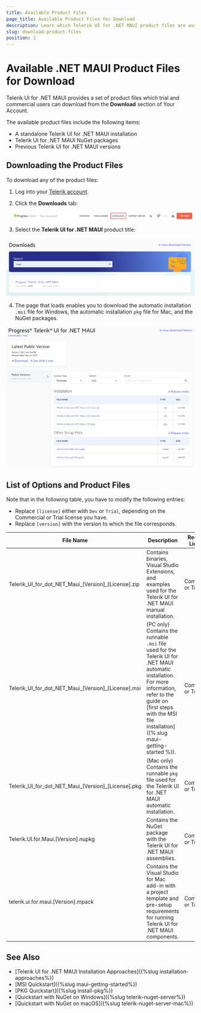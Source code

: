 ```yaml
---
title: Available Product Files
page_title: Available Product Files for Download
description: Learn which Telerik UI for .NET MAUI product files are available and how to download the assemblies, examples, and more.
slug: download-product-files
position: 1
---
```


# Available .NET MAUI Product Files for Download

Telerik UI for .NET MAUI provides a set of product files which trial and commercial users can download from the **Download** section of Your Account.

The available product files include the following items:

* A standalone Telerik UI for .NET MAUI installation
* Telerik UI for .NET MAUI NuGet packages
* Previous Telerik UI for .NET MAUI versions

## Downloading the Product Files

To download any of the product files:

1. Log into your [Telerik account](https://www.telerik.com/account/).

2. Click the __Downloads__ tab:

 ![.NET MAUI Download tab in Your Account](images/download_product_files_1.png)

3. Select the __Telerik UI for .NET MAUI__ product title:

 ![Telerik .NET MAUI product title within the Download section of Your Account](images/download_product_files_2.png)

4. The page that loads enables you to download the automatic installation `.msi` file for Windows, the automatic installation `pkg` file for Mac, and the NuGet packages.

 ![Available Telerik UI for .NET MAUI product files on the Downloads page](images/download_product_files_3.png)

## List of Options and Product Files

Note that in the following table, you have to modify the following entries:

* Replace `[license]` either with `Dev` or `Trial`, depending on the Commercial or Trial license you have.
* Replace `[version]` with the version to which the file corresponds.

|  File Name | Description   | Required License |
| --- | --- | --- |
| Telerik_UI_for_dot_NET_Maui_[Version]_[License].zip | Contains binaries, Visual Studio Extensions, and examples used for the Telerik UI for .NET MAUI manual installation. | Commercial or Trial  |
| Telerik_UI_for_dot_NET_Maui_[Version]_[License].msi | (PC only) Contains the runnable `.msi` file used for the Telerik UI for .NET MAUI automatic installation. For more information, refer to the guide on [first steps with the MSI file installation]({% slug maui-getting-started %}). | Commercial or Trial |
| Telerik_UI_for_dot_NET_Maui_[Version]_[License].pkg | (Mac only) Contains the runnable `pkg` file used for the Telerik UI for .NET MAUI automatic installation. | Commercial or Trial |
| Telerik.UI.for.Maui.[Version].nupkg | Contains the NuGet package with the Telerik UI for .NET MAUI assemblies. | Commercial or Trial |
| telerik.ui.for.maui.[Version].mpack | Contains the Visual Studio for Mac add-in with a project template and pre-setup requirements for running Telerik UI for .NET MAUI components. | Commercial or Trial |

## See Also

* [Telerik UI for .NET MAUI Installation Approaches]({%slug installation-approaches%})
* [MSI Quickstart]({%slug maui-getting-started%})
* [PKG Quickstart]({%slug install-pkg%})
* [Quickstart with NuGet on Windows]({%slug telerik-nuget-server%})
* [Quickstart with NuGet on macOS]({%slug telerik-nuget-server-mac%})
